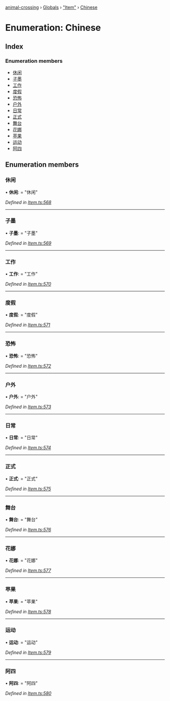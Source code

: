 [animal-crossing](../README.md) › [Globals](../globals.md) › ["Item"](../modules/_item_.md) › [Chinese](_item_.chinese.md)

# Enumeration: Chinese

## Index

### Enumeration members

* [休闲](_item_.chinese.md#休闲)
* [子墨](_item_.chinese.md#子墨)
* [工作](_item_.chinese.md#工作)
* [度假](_item_.chinese.md#度假)
* [恐怖](_item_.chinese.md#恐怖)
* [户外](_item_.chinese.md#户外)
* [日常](_item_.chinese.md#日常)
* [正式](_item_.chinese.md#正式)
* [舞台](_item_.chinese.md#舞台)
* [花娜](_item_.chinese.md#花娜)
* [苹果](_item_.chinese.md#苹果)
* [运动](_item_.chinese.md#运动)
* [阿四](_item_.chinese.md#阿四)

## Enumeration members

###  休闲

• **休闲**: = "休闲"

*Defined in [Item.ts:568](https://github.com/Norviah/animal-crossing/blob/2c80bbc/module/types/Item.ts#L568)*

___

###  子墨

• **子墨**: = "子墨"

*Defined in [Item.ts:569](https://github.com/Norviah/animal-crossing/blob/2c80bbc/module/types/Item.ts#L569)*

___

###  工作

• **工作**: = "工作"

*Defined in [Item.ts:570](https://github.com/Norviah/animal-crossing/blob/2c80bbc/module/types/Item.ts#L570)*

___

###  度假

• **度假**: = "度假"

*Defined in [Item.ts:571](https://github.com/Norviah/animal-crossing/blob/2c80bbc/module/types/Item.ts#L571)*

___

###  恐怖

• **恐怖**: = "恐怖"

*Defined in [Item.ts:572](https://github.com/Norviah/animal-crossing/blob/2c80bbc/module/types/Item.ts#L572)*

___

###  户外

• **户外**: = "户外"

*Defined in [Item.ts:573](https://github.com/Norviah/animal-crossing/blob/2c80bbc/module/types/Item.ts#L573)*

___

###  日常

• **日常**: = "日常"

*Defined in [Item.ts:574](https://github.com/Norviah/animal-crossing/blob/2c80bbc/module/types/Item.ts#L574)*

___

###  正式

• **正式**: = "正式"

*Defined in [Item.ts:575](https://github.com/Norviah/animal-crossing/blob/2c80bbc/module/types/Item.ts#L575)*

___

###  舞台

• **舞台**: = "舞台"

*Defined in [Item.ts:576](https://github.com/Norviah/animal-crossing/blob/2c80bbc/module/types/Item.ts#L576)*

___

###  花娜

• **花娜**: = "花娜"

*Defined in [Item.ts:577](https://github.com/Norviah/animal-crossing/blob/2c80bbc/module/types/Item.ts#L577)*

___

###  苹果

• **苹果**: = "苹果"

*Defined in [Item.ts:578](https://github.com/Norviah/animal-crossing/blob/2c80bbc/module/types/Item.ts#L578)*

___

###  运动

• **运动**: = "运动"

*Defined in [Item.ts:579](https://github.com/Norviah/animal-crossing/blob/2c80bbc/module/types/Item.ts#L579)*

___

###  阿四

• **阿四**: = "阿四"

*Defined in [Item.ts:580](https://github.com/Norviah/animal-crossing/blob/2c80bbc/module/types/Item.ts#L580)*
